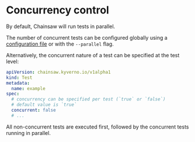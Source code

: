 # Concurrency control

By default, Chainsaw will run tests in parallel.

The number of concurrent tests can be configured globally using a [configuration file](http://127.0.0.1:8000/chainsaw/configuration/options/execution/) or with the `--parallel` flag.

Alternatively, the concurrent nature of a test can be specified at the test level:

```yaml
apiVersion: chainsaw.kyverno.io/v1alpha1
kind: Test
metadata:
  name: example
spec:
  # concurrency can be specified per test (`true` or `false`)
  # default value is `true`
  concurrent: false
  # ...
```

All non-concurrent tests are executed first, followed by the concurrent tests running in parallel.
